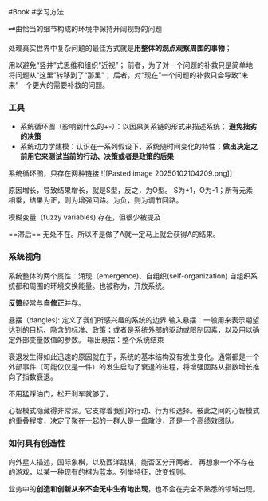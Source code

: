 #Book #学习方法 


🗝️由恰当的细节构成的环境中保持开阔视野的问题

处理真实世界中复杂问题的最佳方式就是**用整体的观点观察周围的事物**；

用以避免“竖井”式思维和组织“近视”；
前者，为了对一个问题的补救只是简单地将问题从“这里”转移到了“那里”；
后者，对“现在”一个问题的补救只会导致“未来”一个更大的需要补救的问题。


### 工具
- 系统循环图（影响到什么的+-）：以因果关系链的形式来描述系统； **避免拙劣的决策**
- 系统动力学建模：认识在一系列假设下，系统随时间变化的特性；**做出决定之前用它来测试当前的行动、决策或者是政策的后果**

系统循环图，只存在两种链接
![[Pasted image 20250102104209.png]]

原因增长，导致结果增长，就是S型，反之，为O型。
S为+1，O为-1；所有元素相乘，结果为正，则为增强回路。为负，则为调节回路。



模糊变量（fuzzy variables):存在，但很少被提及



==滞后== 无处不在。所以不是做了A就一定马上就会获得A的结果。

### 系统视角 
系统整体的两个属性：涌现（emergence)、自组织(self-organization)
自组织系统都和周围的环境交换能量。也被称为，开放系统。


**反馈**经常与**自修正**并存。

悬摆（dangles): 定义了我们所感兴趣的系统的边界
输入悬摆：一般用来表示期望达到的目标、隐含的标准、政策；或者是系统外部的驱动或限制因素，以及用以确定外部变量数值的参数。
输出悬摆：整个系统结束


衰退发生得如此迅速的原因就在于，系统的基本结构没有发生变化。通常都是一个外部事件（可能仅仅是一件）的发生启动了衰退的进程，将增强回路从指数增长推向了指数衰退。



不用猛踩油门，松开刹车就够了。


心智模式隐藏得非常深。它支撑着我们的行动、行为和选择。彼此之间的心智模式的重叠程度，决定了聚在一起的一群人是一盘散沙，还是一个高绩效团队。


### 如何具有创造性

向外星人描述，国际象棋，以及西洋跳棋，能否区分开两者。
再想象一个不存在的游戏，以某一种现有的棋为蓝本。列举特征，改变规则。

业务中的**创造和创新从来不会无中生有地出现**，也不会在完全不熟悉的领域出现。










